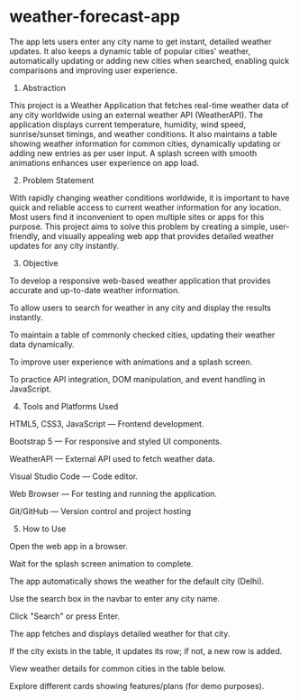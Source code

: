 # weather-forecast-app
The app lets users enter any city name to get instant, detailed weather updates. It also keeps a dynamic table of popular cities’ weather, automatically updating or adding new cities when searched, enabling quick comparisons and improving user experience.


1) Abstraction

This project is a Weather Application that fetches real-time weather data of any city worldwide using an external weather API (WeatherAPI). The application displays current temperature, humidity, wind speed, sunrise/sunset timings, and weather conditions. It also maintains a table showing weather information for common cities, dynamically updating or adding new entries as per user input. A splash screen with smooth animations enhances user experience on app load.

2) Problem Statement

With rapidly changing weather conditions worldwide, it is important to have quick and reliable access to current weather information for any location. Most users find it inconvenient to open multiple sites or apps for this purpose. This project aims to solve this problem by creating a simple, user-friendly, and visually appealing web app that provides detailed weather updates for any city instantly.

3) Objective

To develop a responsive web-based weather application that provides accurate and up-to-date weather information.

To allow users to search for weather in any city and display the results instantly.

To maintain a table of commonly checked cities, updating their weather data dynamically.

To improve user experience with animations and a splash screen.

To practice API integration, DOM manipulation, and event handling in JavaScript.

4) Tools and Platforms Used

HTML5, CSS3, JavaScript — Frontend development.

Bootstrap 5 — For responsive and styled UI components.

WeatherAPI — External API used to fetch weather data.

Visual Studio Code — Code editor.

Web Browser — For testing and running the application.

Git/GitHub — Version control and project hosting 

5) How to Use

Open the web app in a browser.

Wait for the splash screen animation to complete.

The app automatically shows the weather for the default city (Delhi).

Use the search box in the navbar to enter any city name.

Click "Search" or press Enter.

The app fetches and displays detailed weather for that city.

If the city exists in the table, it updates its row; if not, a new row is added.

View weather details for common cities in the table below.

Explore different cards showing features/plans (for demo purposes).
